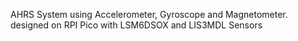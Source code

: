AHRS System using Accelerometer, Gyroscope and Magnetometer. designed on RPI Pico with LSM6DSOX and LIS3MDL Sensors 
